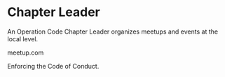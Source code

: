 # Chapter Leader

An Operation Code Chapter Leader organizes meetups and events at the local level.

meetup.com

Enforcing the Code of Conduct.
